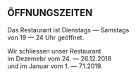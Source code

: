 ## ÖFFNUNGSZEITEN
  
  
Das Restaurant ist Dienstags — Samstags  
von 19 — 24 Uhr geöffnet.  
  
Wir schliessen unser Restaurant  
im Dezemebr vom 24. — 26.12.2018  
und im Januar vom 1. — 7.1.2019.  
